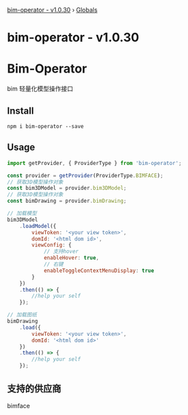 [bim-operator - v1.0.30](README.md) › [Globals](globals.md)

# bim-operator - v1.0.30

# Bim-Operator

bim 轻量化模型操作接口

## Install

```shell
npm i bim-operator --save
```

## Usage

```js
import getProvider, { ProviderType } from 'bim-operator';

const provider = getProvider(ProviderType.BIMFACE);
// 获取3D模型操作对象
const bim3DModel = provider.bim3DModel;
// 获取3D模型操作对象
const bimDrawing = provider.bimDrawing;

// 加载模型
bim3DModel
    .loadModel({
        viewToken: '<your view token>',
        domId: '<html dom id>',
        viewConfig: {
            // 支持hover
            enableHover: true,
            // 右键
            enableToggleContextMenuDisplay: true
        }
    })
    .then(() => {
        //help your self
    });

// 加载图纸
bimDrawing
    .load({
        viewToken: '<your view token>',
        domId: '<html dom id>'
    })
    .then(() => {
        //help your self
    });
```

## 支持的供应商

bimface
